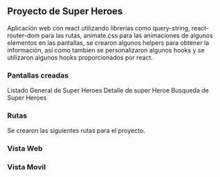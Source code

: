 
## Proyecto de Super Heroes

Aplicación web con react utilizando librerías como query-string, react-router-dom para las rutas, animate.css para las animaciones de algunos elementos en las pantallas, se crearon algunos helpers para obtener la información, así como tambien se personalizaron algunos hooks y se utilizaron algunos hooks proporcionados por react.

### Pantallas creadas

Listado General de Super Heroes
Detalle de super Heroe
Busqueda de Super Heroes

### Rutas

Se crearon las siguientes rutas para el proyecto.

### Vista Web


### Vista Movil

